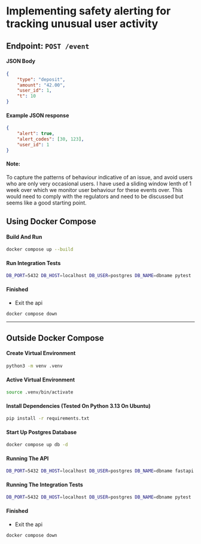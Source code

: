 # Implementing safety alerting for tracking unusual user activity

## Endpoint: `POST /event`

#### JSON Body 
```json
{
	"type": "deposit",
	"amount": "42.00",
	"user_id": 1,
	"t": 10
}
```
#### Example JSON response
```json
{
	"alert": true,
	"alert_codes": [30, 123],
	"user_id": 1
}
```

#### Note:
To capture the patterns of behaviour indicative of an issue, and avoid users who are only very occasional users. 
I have used a sliding window lenth of 1 week over which we monitor user behaviour for these events over. 
This would need to comply with the regulators and need to be discussed but seems like a good starting point.


## Using Docker Compose
#### Build And Run
```bash
docker compose up --build
```

#### Run Integration Tests
```bash
DB_PORT=5432 DB_HOST=localhost DB_USER=postgres DB_NAME=dbname pytest
```

#### Finished
- Exit the api
```bash
docker compose down
```

-----------------------------------------------------

## Outside Docker Compose
#### Create Virtual Environment
```bash
python3 -m venv .venv
```

#### Active Virtual Environment
```bash
source .venv/bin/activate
```

#### Install Dependencies (Tested On Python 3.13 On Ubuntu)
```bash
pip install -r requirements.txt
```

#### Start Up Postgres Database
```bash
docker compose up db -d
```

#### Running The API
```bash
DB_PORT=5432 DB_HOST=localhost DB_USER=postgres DB_NAME=dbname fastapi dev main.py
```

#### Running The Integration Tests
```bash
DB_PORT=5432 DB_HOST=localhost DB_USER=postgres DB_NAME=dbname pytest
```

#### Finished
- Exit the api
```bash
docker compose down
```
